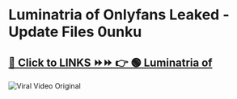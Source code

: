 
 # Luminatria of Onlyfans Leaked - Update Files 0unku

## <h2><a href="https://clipsfans.com/Luminatria_of&ref=git">🔗 Click to LINKS ⏩⏩ 👉 🟢 Luminatria of </a></h2>

<a href="https://clipsfans.com/Luminatria_of&ref=git" rel="nofollow" data-target="animated-image.originalLink"><img src="https://i.ibb.co.com/xMMVF88/686577567.gif" alt="Viral Video Original" style="max-width: 100%; display: inline-block;" data-target="animated-image.originalImage"></a>

